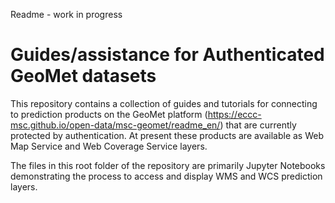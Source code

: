 Readme - work in progress

# Guides/assistance for Authenticated GeoMet datasets

This repository contains a collection of guides and tutorials for connecting to prediction products on the 
GeoMet platform (https://eccc-msc.github.io/open-data/msc-geomet/readme_en/) that are currently protected by
authentication. At present these products are available as Web Map Service and Web Coverage Service layers. 

The files in this root folder of the repository are primarily Jupyter Notebooks demonstrating the process to
access and display WMS and WCS prediction layers.




